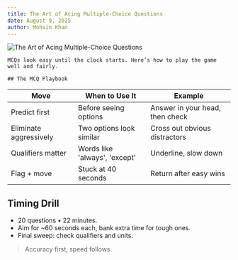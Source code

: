 ```yaml
---
title: The Art of Acing Multiple-Choice Questions
date: August 9, 2025
author: Mohsin Khan
---
```


![The Art of Acing Multiple-Choice Questions](https://images.unsplash.com/photo-1454165804606-c3d57bc86b40?q=80&w=2069&auto=format&fit=crop)


    MCQs look easy until the clock starts. Here’s how to play the game well and fairly.

    ## The MCQ Playbook

| Move | When to Use It | Example |
| --- | --- | --- |
| Predict first | Before seeing options | Answer in your head, then check |
| Eliminate aggressively | Two options look similar | Cross out obvious distractors |
| Qualifiers matter | Words like 'always', 'except' | Underline, slow down |
| Flag + move | Stuck at 40 seconds | Return after easy wins |


## Timing Drill


- 20 questions • 22 minutes.
- Aim for ~60 seconds each, bank extra time for tough ones.
- Final sweep: check qualifiers and units.

> Accuracy first, speed follows.

